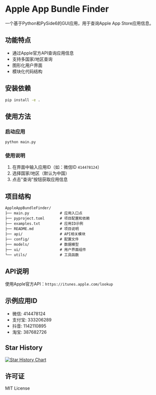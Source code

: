 # Apple App Bundle Finder

一个基于Python和PySide6的GUI应用，用于查询Apple App Store应用信息。

## 功能特点

- 通过Apple官方API查询应用信息
- 支持多国家/地区查询
- 图形化用户界面
- 模块化代码结构

## 安装依赖

```bash
pip install -e .
```

## 使用方法

### 启动应用
```bash
python main.py
```

### 使用说明

1. 在界面中输入应用ID（如：微信ID `414478124`）
2. 选择国家/地区（默认为中国）
3. 点击"查询"按钮获取应用信息

## 项目结构

```
AppleAppBundleFinder/
├── main.py              # 应用入口点
├── pyproject.toml       # 项目配置和依赖
├── examples.txt         # 应用ID示例
├── README.md            # 项目说明
├── api/                 # API相关模块
├── config/              # 配置文件
├── models/              # 数据模型
├── ui/                  # 用户界面组件
└── utils/               # 工具函数
```

## API说明

使用Apple官方API：`https://itunes.apple.com/lookup`

## 示例应用ID

- 微信: 414478124
- 支付宝: 333206289
- 抖音: 1142110895
- 淘宝: 387682726

## Star History

[![Star History Chart](https://api.star-history.com/svg?ref=Snake-Konginchrist/apple-app-bundle-finder&type=Date)](https://star-history.com/#Snake-Konginchrist/apple-app-bundle-finder&Date)

## 许可证

MIT License